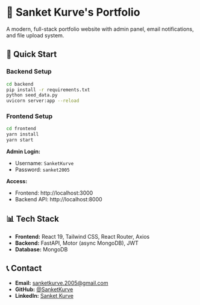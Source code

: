 # 🎨 Sanket Kurve's Portfolio

A modern, full-stack portfolio website with admin panel, email notifications, and file upload system.

## 🚀 Quick Start

### Backend Setup
```bash
cd backend
pip install -r requirements.txt
python seed_data.py
uvicorn server:app --reload
```

### Frontend Setup
```bash
cd frontend
yarn install
yarn start
```

**Admin Login:**
- Username: `SanketKurve`
- Password: `sanket2005`

**Access:**
- Frontend: http://localhost:3000
- Backend API: http://localhost:8000

## 📊 Tech Stack

- **Frontend:** React 19, Tailwind CSS, React Router, Axios
- **Backend:** FastAPI, Motor (async MongoDB), JWT
- **Database:** MongoDB

## 📞 Contact

- **Email:** sanketkurve.2005@gmail.com
- **GitHub:** [@SanketKurve](https://github.com/SanketKurve)
- **LinkedIn:** [Sanket Kurve](https://www.linkedin.com/in/sanket-kurve-03a8b3196)
